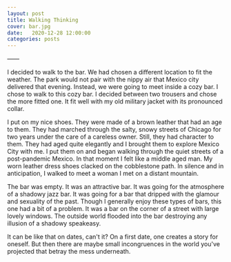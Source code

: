```yaml
---
layout: post
title: Walking Thinking
cover: bar.jpg
date:   2020-12-28 12:00:00
categories: posts
---
```


——

I decided to walk to the bar. We had chosen a different location to fit the weather. The park would not pair with the nippy air that Mexico city delivered that evening. Instead, we were going to meet inside a cozy bar. I chose to walk to this cozy bar. I decided between two trousers and chose the more fitted one. It fit well with my old military jacket with its pronounced collar.

I put on my nice shoes. They were made of a brown leather that had an age to them. They had marched through the salty, snowy streets of Chicago for two years under the care of a careless owner. Still, they had character to them. They had aged quite elegantly and I brought them to explore Mexico City with me. I put them on and began walking through the quiet streets of a post-pandemic Mexico. In that moment I felt like a middle aged man. My worn leather dress shoes clacked on the cobblestone path. In silence and in anticipation, I walked to meet a woman I met on a distant mountain.

The bar was empty. It was an attractive bar. It was going for the atmosphere of a shadowy jazz bar. It was going for a bar that dripped with the glamour and sexuality of the past. Though I generally enjoy these types of bars, this one had a bit of a problem. It was a bar on the corner of a street with large lovely windows. The outside world flooded into the bar destroying any illusion of a shadowy speakeasy.

It can be like that on dates, can't it? On a first date, one creates a story for oneself. But then there are maybe small incongruences in the world you've projected that betray the mess underneath.

